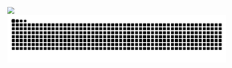 ![](http://github-profile-summary-cards.vercel.app/api/cards/profile-details?username=TatsuyaM2667&theme=vision_friendly_dark)
![](https://raw.githubusercontent.com/TatsuyaM2667/TatsuyaM2667/output/github-contribution-grid-snake.svg)

<!---
TatsuyaM2667/TatsuyaM2667 is a ✨ special ✨ repository because its `README.md` (this file) appears on your GitHub profile.
You can click the Preview link to take a look at your changes.
--->
